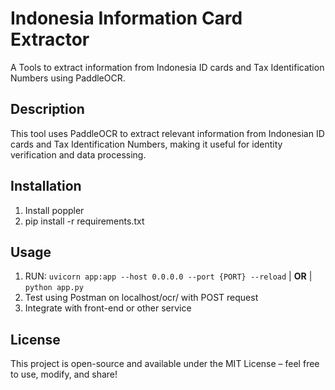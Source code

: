 # Indonesia Information Card Extractor
A Tools to extract information from Indonesia ID cards and Tax Identification Numbers using PaddleOCR.

## Description
This tool uses PaddleOCR to extract relevant information from Indonesian ID cards and Tax Identification Numbers, making it useful for identity verification and data processing.

## Installation
1. Install poppler
2. pip install -r requirements.txt

## Usage
1. RUN: `uvicorn app:app --host 0.0.0.0 --port {PORT} --reload` | **OR** | `python app.py`
2. Test using Postman on localhost/ocr/ with POST request 
3. Integrate with front-end or other service

## License
This project is open-source and available under the MIT License – feel free to use, modify, and share!
